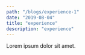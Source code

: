 ```yaml
---
path: "/blogs/experience-1"
date: "2019-08-04"
title: "experience"
description: "experience"
---
```


Lorem ipsum dolor sit amet.
